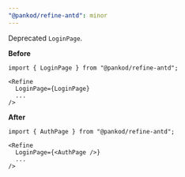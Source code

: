 ```yaml
---
"@pankod/refine-antd": minor
---
```


Deprecated `LoginPage`.


**Before**

```tsx
import { LoginPage } from "@pankod/refine-antd";

<Refine
  LoginPage={LoginPage}
  ...
/>
```

**After**

```tsx
import { AuthPage } from "@pankod/refine-antd";

<Refine
  LoginPage={<AuthPage />}
  ...
/>
```

